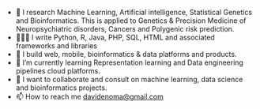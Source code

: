 - 👀 I research Machine Learning, Artificial intelligence,  Statistical Genetics and Bioinformatics. This is applied to Genetics & Precision Medicine of Neuropsychiatric disorders, Cancers and Polygenic risk prediction.
- 👨🏽‍💻 I write Python, R, Java, PHP, SQL, HTML and associated frameworks and libraries
- 🚀 I build web, mobile, bioinformatics & data platforms and products.
- 🌱 I’m currently learning Representation learning and Data engineering pipelines cloud platforms.
- 💞️ I want to collaborate and consult on machine learning, data science and bioinformatics projects.
- 📫 How to reach me davidenoma@gmail.com

<!---
davidenoma/davidenoma is a ✨ special ✨ repository because its `README.md` (this file) appears on your GitHub profile.
You can click the Preview link to take a look at your changes.
--->
